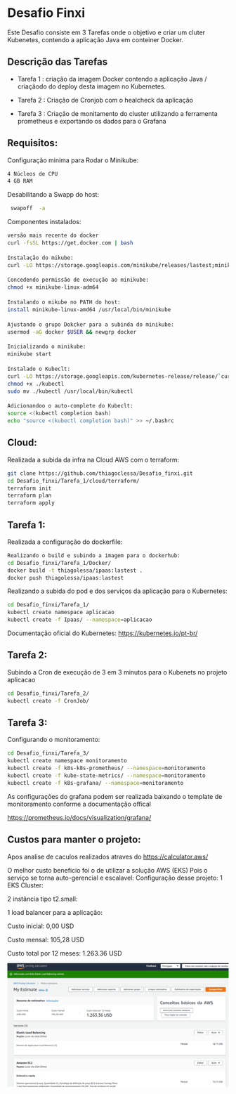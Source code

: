 
# Desafio Finxi 

Este Desafio consiste em 3 Tarefas onde o objetivo e criar um cluter Kubenetes, contendo a aplicação Java em conteiner Docker.
 


## Descrição das Tarefas

- Tarefa 1 : criação da imagem Docker contendo a aplicação Java / criaçãodo do deploy desta imagem no Kubernetes.

- Tarefa 2 : Criação de Cronjob com o healcheck da aplicação 

- Tarefa 3 : Criação de monitamento do cluster utilizando a ferramenta prometheus e exportando os dados para o Grafana



## Requisitos:

Configuração minima para Rodar o Minikube:
```bash
4 Núcleos de CPU
4 GB RAM
```
Desabilitando a Swapp do host:
```bash
 swapoff  -a
```
Componentes instalados:    
```bash
versão mais recente do docker
curl -fsSL https://get.docker.com | bash

Instalação do mikube:
curl -LO https://storage.googleapis.com/minikube/releases/lastest;minikube-linux-adm64

Concedendo permissão de execução ao minikube:
chmod +x minikube-linux-adm64

Instalando o mikube no PATH do host:
install minikube-linux-amd64 /usr/local/bin/minikube

Ajustando o grupo Dokcker para a subinda do minikube:
usermod -aG docker $USER && newgrp docker

Inicializando o minikube:
minikube start

Instalado o Kubeclt:
curl -LO https://storage.googleapis.com/kubernetes-release/release/`curl -s https://storage.googleapis.com/kubernetes-release/release/stable.txt`/bin/linux/amd64/kubectl
chmod +x ./kubectl
sudo mv ./kubectl /usr/local/bin/kubectl

Adicionandoo o auto-complete do Kubeclt:
source <(kubectl completion bash)
echo "source <(kubectl completion bash)" >> ~/.bashrc

```
## Cloud:

Realizada a subida da infra na Cloud AWS com o terraform:
```bash
git clone https://github.com/thiagoclessa/Desafio_finxi.git
cd Desafio_finxi/Tarefa_1/cloud/terraform/
terraform init
terraform plan 
terraform apply
```
## Tarefa 1:

Realizada a configuração do dockerfile:
```bash
Realizando o build e subindo a imagem para o dockerhub:
cd Desafio_finxi/Tarefa_1/Docker/
docker build -t thiagolessa/ipaas:lastest .
docker push thiagolessa/ipaas:lastest
```
Realizando a subida do pod e dos serviços da aplicação para o Kubernetes:
```bash
cd Desafio_finxi/Tarefa_1/
kubectl create namespace aplicacao
kubectl create -f Ipaas/ --namespace=aplicacao
```
Documentação oficial do Kubernetes:
https://kubernetes.io/pt-br/

## Tarefa 2:

Subindo a Cron de execução de 3 em 3 minutos para o Kubenets no projeto aplicacao
```bash
cd Desafio_finxi/Tarefa_2/
kubectl create -f CronJob/ 
```

## Tarefa 3:

Configurando o monitoramento:

```bash
cd Desafio_finxi/Tarefa_3/
kubectl create namespace monitoramento
kubectl create -f k8s-k8s-prometheus/ --namespace=monitoramento
kubectl create -f kube-state-metrics/ --namespace=monitoramento
kubectl create -f k8s-grafana/ --namespace=monitoramento
```
As configurações do grafana podem ser realizada baixando o template de monitoramento conforme a documentação offical

https://prometheus.io/docs/visualization/grafana/

## Custos para manter o projeto:

Apos analise de caculos realizados atraves do https://calculator.aws/ 

O melhor custo beneficio foi o de utilizar a solução AWS (EKS)
Pois o serviço se torna auto-gerencial e escalavel:
Configuração desse projeto:
1 EKS Cluster:


2 instância tipo t2.small:


1 load balancer para a aplicação:

Custo inicial:
0,00 USD

Custo mensal:
105,28 USD

Custo total por 12 meses:
1.263.36 USD


![Logo](https://github.com/thiagoclessa/Desafio_finxi/blob/main/Cluster_EKS.PNG)

